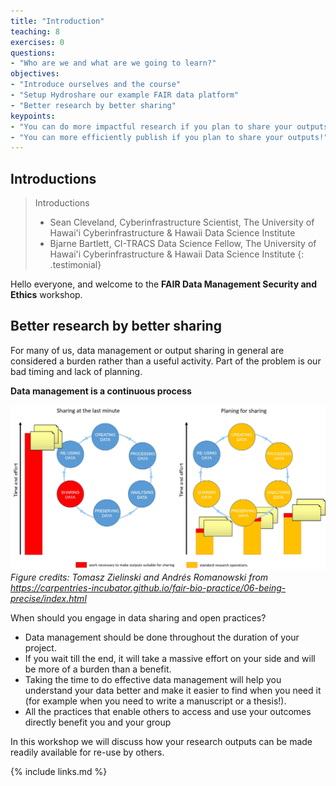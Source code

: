 ```yaml
---
title: "Introduction"
teaching: 8
exercises: 0
questions:
- "Who are we and what are we going to learn?"
objectives:
- "Introduce ourselves and the course"
- "Setup Hydroshare our example FAIR data platform"
- "Better research by better sharing"
keypoints:
- "You can do more impactful research if you plan to share your outputs!"
- "You can more efficiently publish if you plan to share your outputs!"
---
```


## Introductions

> Introductions 
> - Sean Cleveland, Cyberinfrastructure Scientist, The University of Hawai'i Cyberinfrastructure & Hawaii Data Science Institute
> - Bjarne Bartlett, CI-TRACS Data Science Fellow, The University of Hawai'i Cyberinfrastructure & Hawaii Data Science Institute
{: .testimonial}

Hello everyone, and welcome to the **FAIR Data Management Security and Ethics** workshop.

## Better research by better sharing

For many of us, data management or output sharing in general
are considered a burden rather than a useful activity. Part of the problem
is our bad timing and lack of planning.

**Data management is a continuous process**

![Figure 5.2. Sharing as part of the workflow](../fig/01-sharing_as_part_of_workflow.jpeg)
*Figure credits: Tomasz Zielinski and Andrés Romanowski from https://carpentries-incubator.github.io/fair-bio-practice/06-being-precise/index.html*

When should you engage in data sharing and open practices?
* Data management should be done throughout the duration of your project.
* If you wait till the end, it will take a massive effort on your side and will be more of a burden than a benefit.
* Taking the time to do effective data management will help you understand your data better and make it easier to find when you need it (for example when you need to write a manuscript or a thesis!).
* All the practices that enable others to access and use your outcomes directly
benefit you and your group

In this workshop we will discuss how your research outputs can be made readily available for re-use by others.


{% include links.md %}
